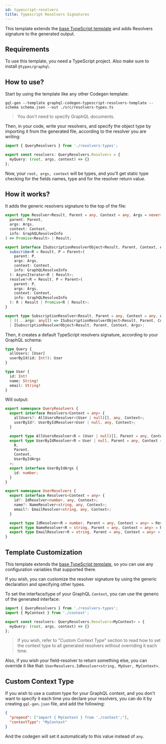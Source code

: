 ```yaml
---
id: typescript-resolvers
title: Typescript Resolvers Signatures
---
```


This template extends the [base TypeScript template](../typescript/) and adds Resolvers signature to the generated output.

## Requirements

To use this template, you need a TypeScript project. Also make sure to install `@types/graphql`.

## How to use?

Start by using the template like any other Codegen template:

```
gql-gen --template graphql-codegen-typescript-resolvers-template --schema schema.json --out ./src/resolvers-types.ts
```

> You don't need to specify GraphQL documents.

Then, in your code, write your resolvers, and specify the object type by importing it from the generated file, according to the resolver you are writing:

```typescript
import { QueryResolvers } from './resolvers-types';

export const resolvers: QueryResolvers.Resolvers = {
  myQuery: (root, args, context) => {}
};
```

Now, your `root, args, context` will be types, and you'll get static type checking for the fields names, type and for the resolver return value.

## How it works?

It adds the generic resolvers signature to the top of the file:

```typescript
export type Resolver<Result, Parent = any, Context = any, Args = never> = (
  parent: Parent,
  args: Args,
  context: Context,
  info: GraphQLResolveInfo
) => Promise<Result> | Result;

export interface ISubscriptionResolverObject<Result, Parent, Context, Args> {
  subscribe<R = Result, P = Parent>(
    parent: P,
    args: Args,
    context: Context,
    info: GraphQLResolveInfo
  ): AsyncIterator<R | Result>;
  resolve?<R = Result, P = Parent>(
    parent: P,
    args: Args,
    context: Context,
    info: GraphQLResolveInfo
  ): R | Result | Promise<R | Result>;
}

export type SubscriptionResolver<Result, Parent = any, Context = any, Args = never> =
  | ((...args: any[]) => ISubscriptionResolverObject<Result, Parent, Context, Args>)
  | ISubscriptionResolverObject<Result, Parent, Context, Args>;
```

Then, it creates a default TypeScript resolvers signature, according to your GraphQL schema:

```graphql
type Query {
  allUsers: [User]
  userById(id: Int!): User
}

type User {
  id: Int!
  name: String!
  email: String!
}
```

Will output:

```typescript
export namespace QueryResolvers {
  export interface Resolvers<Context = any> {
    allUsers?: AllUsersResolver<(User | null)[], any, Context>;
    userById?: UserByIdResolver<User | null, any, Context>;
  }

  export type AllUsersResolver<R = (User | null)[], Parent = any, Context = any> = Resolver<R, Parent, Context>;
  export type UserByIdResolver<R = User | null, Parent = any, Context = any> = Resolver<
    R,
    Parent,
    Context,
    UserByIdArgs
  >;
  export interface UserByIdArgs {
    id: number;
  }
}

export namespace UserResolvers {
  export interface Resolvers<Context = any> {
    id?: IdResolver<number, any, Context>;
    name?: NameResolver<string, any, Context>;
    email?: EmailResolver<string, any, Context>;
  }

  export type IdResolver<R = number, Parent = any, Context = any> = Resolver<R, Parent, Context>;
  export type NameResolver<R = string, Parent = any, Context = any> = Resolver<R, Parent, Context>;
  export type EmailResolver<R = string, Parent = any, Context = any> = Resolver<R, Parent, Context>;
}
```

## Template Customization

This template extends the [base TypeScript template](../typescript/), so you can use any configuration variables that supported there.

If you wish, you can customize the resolver signature by using the generic declaration and specifying other types.

To set the interface/type of your GraphQL `Context`, you can use the generic of the generated interface:

```typescript
import { QueryResolvers } from './resolvers-types';
import { MyContext } from './context';

export const resolvers: QueryResolvers.Resolvers<MyContext> = {
  myQuery: (root, args, context) => {}
};
```

> If you wish, refer to "Custom Context Type" section to read how to set the context type to all generated resolvers without overriding it each time.

Also, if you wish your field-resolver to return something else, you can override it like that: `UserResolvers.IdResolver<string, MyUser, MyContext>`.

## Custom Context Type

If you wish to use a custom type for your GraphQL context, and you don't want to specify it each time you declare your resolvers, you can do it by creating `gql-gen.json` file, and add the following:

```json
{
  "prepend": ["import { MyContext } from './context';"],
  "contextType": "MyContext"
}
```

And the codegen will set it automatically to this value instead of `any`.
